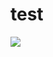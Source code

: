 # test
![]([https://www.google.com/url?sa=i&url=https%3A%2F%2Fsports.khan.co.kr%2Fnews%2Fsk_index.html%3Fart_id%3D202111251404003%26sec_id%3D540301&psig=AOvVaw3CqT5UysjpJWuE9h-0Es8f&ust=1668303686624000&source=images&cd=vfe&ved=0CA0QjRxqFwoTCNje6tTBp_sCFQAAAAAdAAAAABAD](https://images.khan.co.kr/article/2021/11/25/l_2021112502001498300301461.jpg))
